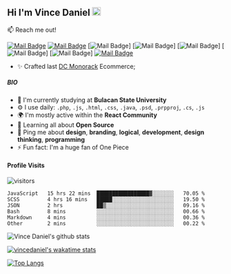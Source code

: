 
## Hi I'm Vince Daniel <img src="https://user-images.githubusercontent.com/1303154/88677602-1635ba80-d120-11ea-84d8-d263ba5fc3c0.gif" width="20px" height="20px" alt="hi">

:mailbox: Reach me out!
 
 [![Mail Badge](https://img.shields.io/badge/website-000000?style=for-the-badge&logo=About.me&logoColor=white)](https://vincedaniel.netlify.app)
[![Mail Badge](https://img.shields.io/badge/Gmail-D14836?style=for-the-badge&logo=gmail&logoColor=white
)](mailto:vincedaniel080808@gmail.com)
[![Mail Badge](https://img.shields.io/badge/Messenger-00B2FF?style=for-the-badge&logo=messenger&logoColor=white)]
[![Mail Badge](https://img.shields.io/badge/WhatsApp-25D366?style=for-the-badge&logo=whatsapp&logoColor=white)]
[![Mail Badge](https://img.shields.io/badge/TikTok-000000?style=for-the-badge&logo=tiktok&logoColor=white)]
[![Mail Badge](https://img.shields.io/badge/LinkedIn-0077B5?style=for-the-badge&logo=linkedin&logoColor=white)]
[![Mail Badge](https://img.shields.io/badge/Facebook-1877F2?style=for-the-badge&logo=facebook&logoColor=white)]
[![Mail Badge](https://img.shields.io/badge/YouTube-FF0000?style=for-the-badge&logo=youtube&logoColor=white)](https://youtube.com/bitvideos)

- ✨ Crafted last [DC Monorack](https://dcmonorack.netlify.app) Ecommerce;





##### BIO

- 🏢 I'm currently studying at **Bulacan State University**
- ⚙️ I use daily: `.php`, `.js`, `.html`, `.css`, `.java`, `.psd`, `.prpproj`, `.cs`, `.js`
- 🌍 I'm mostly active within the **React Community**
- 🌱 Learning all about **Open Source**
- 💬 Ping me about **design**, **branding**, **logical**, **development**, **design thinking**, **programming**
- ⚡️ Fun fact: I'm a huge fan of One Piece

#### Profile Visits 

![visitors](https://visitor-badge.glitch.me/badge?page_id=vincedaniel08.vincedaniel08)

<!--START_SECTION:waka-->

```text
JavaScript   15 hrs 22 mins  █████████████████▓░░░░░░░   70.05 %
SCSS         4 hrs 16 mins   █████░░░░░░░░░░░░░░░░░░░░   19.50 %
JSON         2 hrs           ██▒░░░░░░░░░░░░░░░░░░░░░░   09.16 %
Bash         8 mins          ░░░░░░░░░░░░░░░░░░░░░░░░░   00.66 %
Markdown     4 mins          ░░░░░░░░░░░░░░░░░░░░░░░░░   00.36 %
Other        2 mins          ░░░░░░░░░░░░░░░░░░░░░░░░░   00.22 %
```

<!--END_SECTION:waka-->
![Vince Daniel's github stats](https://github-readme-stats.vercel.app/api?username=vincedaniel08&theme=dark&show_icons=true)

[![vincedaniel's wakatime stats](https://github-readme-stats.vercel.app/api/wakatime?username=@Bit)](https://github.com/vincedaniel08/github-readme-stats)

[![Top Langs](https://github-readme-stats.vercel.app/api/top-langs/?username=vincedaniel08&layout=compact)](https://github.com/vincedaniel08/github-readme-stats)

